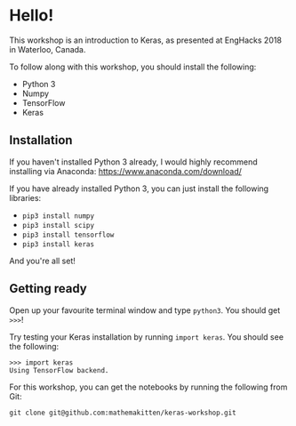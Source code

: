 # Hello!

This workshop is an introduction to Keras, as presented at EngHacks 2018 in Waterloo, Canada.

To follow along with this workshop, you should install the following:

- Python 3
- Numpy
- TensorFlow
- Keras

## Installation

If you haven't installed Python 3 already, I would highly recommend installing via Anaconda: https://www.anaconda.com/download/

If you have already installed Python 3, you can just install the following libraries: 

- `pip3 install numpy`
- `pip3 install scipy`
- `pip3 install tensorflow`
- `pip3 install keras`

And you're all set!

## Getting ready

Open up your favourite terminal window and type `python3`. You should get `>>>`! 

Try testing your Keras installation by running `import keras`. You should see the following: 

    >>> import keras
    Using TensorFlow backend.
For this workshop, you can get the notebooks by running the following from Git: 

`git clone git@github.com:mathemakitten/keras-workshop.git`